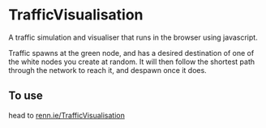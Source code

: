 # TrafficVisualisation
A traffic simulation and visualiser that runs in the browser using javascript.

Traffic spawns at the green node, and has a desired destination of one of the white nodes you create at random. It will then follow the shortest path through the network to reach it, and despawn once it does.
## To use
head to [renn.ie/TrafficVisualisation](https://www.renn.ie/TrafficVisualisation)
